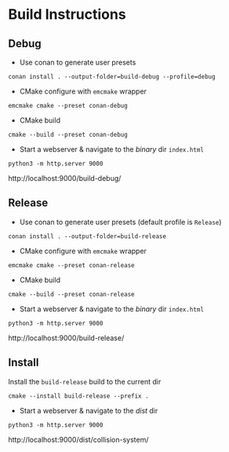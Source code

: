 # Build Instructions

## Debug

* Use conan to generate user presets
```commandline
conan install . --output-folder=build-debug --profile=debug
```

* CMake configure with `emcmake` wrapper
```commandline
emcmake cmake --preset conan-debug
```

* CMake build
```commandline
cmake --build --preset conan-debug 
```

* Start a webserver & navigate to the *binary* dir `index.html`
```commandline
python3 -m http.server 9000
```
http://localhost:9000/build-debug/

## Release

* Use conan to generate user presets (default profile is `Release`)
```commandline
conan install . --output-folder=build-release
```

* CMake configure with `emcmake` wrapper
```commandline
emcmake cmake --preset conan-release
```

* CMake build
```commandline
cmake --build --preset conan-release
```

* Start a webserver & navigate to the *binary* dir `index.html`
```commandline
python3 -m http.server 9000
```
http://localhost:9000/build-release/

## Install

Install the `build-release` build to the current dir
```commandline
cmake --install build-release --prefix .
```

* Start a webserver & navigate to the *dist* dir
```commandline
python3 -m http.server 9000
```
http://localhost:9000/dist/collision-system/